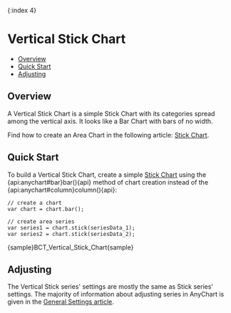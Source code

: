 {:index 4}
# Vertical Stick Chart

* [Overview](#overview)
* [Quick Start](#quick_start)
* [Adjusting](#adjusting)

## Overview

A Vertical Stick Chart is a simple Stick Chart with its categories spread among the vertical axis. It looks like a Bar Chart with bars of no width.

Find how to create an Area Chart in the following article: [Stick Chart](../Stick_Chart).

## Quick Start

To build a Vertical Stick Chart, create a simple [Stick Chart](../Stick_Chart) using the {api:anychart#bar}bar(){api} method of chart creation instead of the {api:anychart#column}column(){api}:

```
// create a chart
var chart = chart.bar();

// create area series
var series1 = chart.stick(seriesData_1);
var series2 = chart.stick(seriesData_2);
```

{sample}BCT\_Vertical\_Stick\_Chart{sample}

## Adjusting

The Vertical Stick series' settings are mostly the same as Stick series' settings. The majority of information about adjusting series in AnyChart is given in the [General Settings article](../../General_Settings).